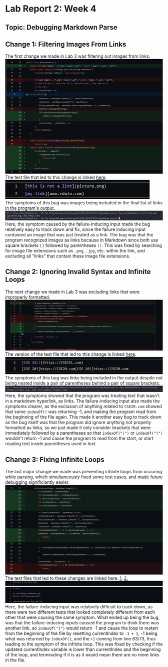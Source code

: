 # Lab Report 2: Week 4
## Topic: Debugging Markdown Parse

## Change 1: Filtering Images From Links
The first change we made in Lab 3 was filtering out images from links. 
![image](./assets/report-2/fiximages.png)
The test file that led to this change is linked [here](https://github.com/BenX-64/markdown-parse/blob/main/test3-file.md?plain=1). 
![image](./assets/report-2/image_file.png) <br>
The symptoms of this bug was images being included in the final list of links in the program's output. 
![image](./assets/report-2/image_file_symptom.png) <br>
Here, the symptom caused by the failure-inducing input made the bug relatively easy to track down and fix, since the failure inducing input contained an image that was just treated as a link. The bug was that the program recognized images as links because in Markdown since both use square brackets `[]` followed by parentheses `()`. This was fixed by searching for image file extensions such as `.png`, `.jpg`, etc.  within the link, and excluding all "links" that contain these image file extensions.

## Change 2: Ignoring Invalid Syntax and Infinite Loops
The next change we made in Lab 3 was excluding links that were improperly formatted. 
![image](./assets/report-2/link_syntax_diff.png)<br>
The version of the test file that led to this change is linked [here](https://github.com/BenX-64/markdown-parse/blob/main/test4-file.md?plain=1).
![image](./assets/report-2/link_syntax_test.png)<br>
The symptoms of this bug was links being included in the output despite not being nested inside a pair of parentheses behind a pair of square brackets. 
![image](./assets/report-2/link_syntax_symptom.png)<br>
Here, the symptoms showed that the program was treating text that wasn't in a markdown hyperlink, as links. The failure-inducing input also made the symptoms clearer, as the exclusion of anything related to `CSE20.com` showed that some `indexOf()` was returning -1, and making the program read from the beginning of the file again. This made it another easy bug to track down as the bug itself was that the program did ignore anything not properly formatted as links, so we just made it only consider brackets that were immediately followed by a parentheses so that `indexOf(")")` or `indexOf("(")` wouldn't return -1 and cause the program to read from the start, or start reading text inside parentheses used in text. 

## Change 3: Fixing Infinite Loops
The last major change we made was preventing infinite loops from occuring while parsing,  which simultaneously fixed some test cases, and made future debugging significiantly easier. ![image](./assets/report-2/loop_diff.png)<br>
The test files that led to these changes are linked here: [1](https://github.com/BenX-64/markdown-parse/blob/main/test-file8.md?plain=1). [2.](https://github.com/BenX-64/markdown-parse/blob/main/test-file2.md?plain=1) 
![image](./assets/report-2/loop_file_1.png)<br>
![image](./assets/report-2/loop_file_2.png)<br>
Here, the failure-inducing input was relatively difficult to track down, as there were two different tests that looked completely different from each other that were causing the same symptom. What ended up being the bug, was that the failure-inducing inputs caused the program to think there was another link, so `indexOf("]")` would return -1 and cause the loop to restart from the beginning of the file by resetting currentIndex to `-1 + 1`, -1 being what was returned by `indexOf()`, and the `+1` coming from line 63/73, thus leading to the symptom of the infinite loop. This was fixed by checking if the updated currentIndex variable is lower than currentIndex and the beginning of the loop, and terminating if it is as it would mean there are no more links in the file. 